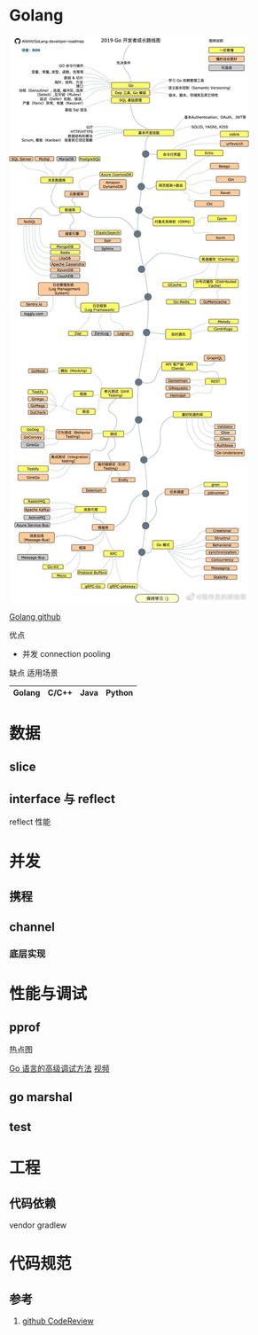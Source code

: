 # Golang

![go 开发者成长之路](pic/go_developer_road.jpg)

[Golang github](https://github.com/golang/go)


优点
* 并发 connection pooling

缺点
适用场景

Golang| C/C++| Java| Python
-|-|-|-




# 数据

## slice

## interface 与 reflect
reflect 性能

# 并发

## 携程

## channel

### 底层实现

# 性能与调试

## pprof
热点图

[Go 语言的高级调试方法](https://mp.weixin.qq.com/s/Abyeuzu5Su6MA_efThItbA)
[视频](https://www.bilibili.com/video/av87482478)

## go marshal
## test



# 工程

## 代码依赖
vendor gradlew

# 代码规范

## 参考
1. [github CodeReview](https://github.com/golang/go/wiki/CodeReviewComments)